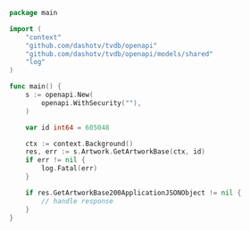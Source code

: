 <!-- Start SDK Example Usage -->


```go
package main

import (
	"context"
	"github.com/dashotv/tvdb/openapi"
	"github.com/dashotv/tvdb/openapi/models/shared"
	"log"
)

func main() {
	s := openapi.New(
		openapi.WithSecurity(""),
	)

	var id int64 = 605048

	ctx := context.Background()
	res, err := s.Artwork.GetArtworkBase(ctx, id)
	if err != nil {
		log.Fatal(err)
	}

	if res.GetArtworkBase200ApplicationJSONObject != nil {
		// handle response
	}
}

```
<!-- End SDK Example Usage -->